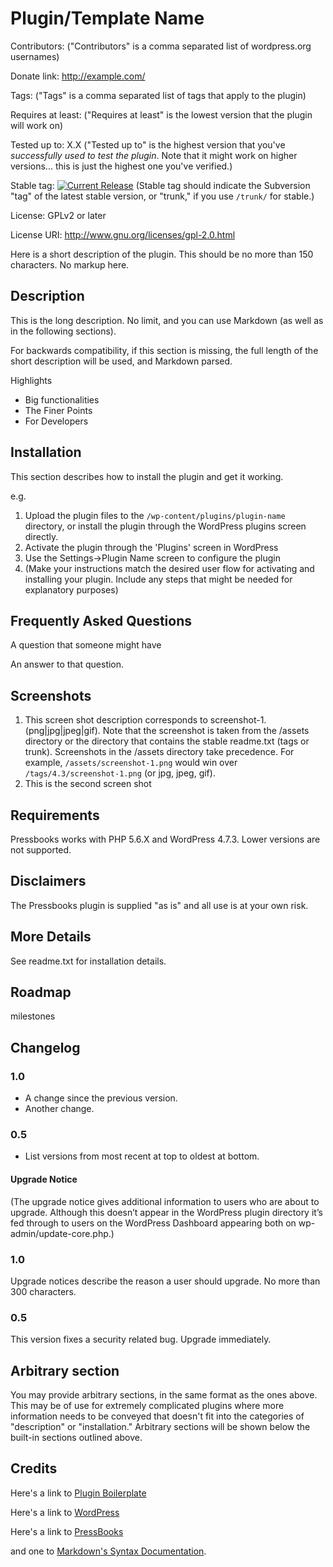# Plugin/Template Name

Contributors: ("Contributors" is a comma separated list of wordpress.org usernames)

Donate link: http://example.com/

Tags: ("Tags" is a comma separated list of tags that apply to the plugin)

Requires at least: ("Requires at least" is the lowest version that the plugin will work on)

Tested up to: X.X ("Tested up to" is the highest version that you've *successfully used to test the plugin*. Note that it might work on
higher versions... this is just the highest one you've verified.)

Stable tag: [![Current Release](https://img.shields.io/github/release/colomet/wordpress-assets.svg)](https://github.com/colomet/wordpress-assets/releases/latest/) (Stable tag should indicate the Subversion "tag" of the latest stable version, or "trunk," if you use `/trunk/` for stable.)

License: GPLv2 or later

License URI: http://www.gnu.org/licenses/gpl-2.0.html

Here is a short description of the plugin.  This should be no more than 150 characters.  No markup here.

## Description

This is the long description.  No limit, and you can use Markdown (as well as in the following sections).

For backwards compatibility, if this section is missing, the full length of the short description will be used, and
Markdown parsed.

Highlights
  * Big functionalities
  * The Finer Points
  * For Developers

## Installation

This section describes how to install the plugin and get it working.

e.g.

1. Upload the plugin files to the `/wp-content/plugins/plugin-name` directory, or install the plugin through the WordPress plugins screen directly.
1. Activate the plugin through the 'Plugins' screen in WordPress
1. Use the Settings->Plugin Name screen to configure the plugin
1. (Make your instructions match the desired user flow for activating and installing your plugin. Include any steps that might be needed for explanatory purposes)

## Frequently Asked Questions

A question that someone might have

An answer to that question.

## Screenshots

1. This screen shot description corresponds to screenshot-1.(png|jpg|jpeg|gif). Note that the screenshot is taken from
the /assets directory or the directory that contains the stable readme.txt (tags or trunk). Screenshots in the /assets 
directory take precedence. For example, `/assets/screenshot-1.png` would win over `/tags/4.3/screenshot-1.png` 
(or jpg, jpeg, gif).
2. This is the second screen shot

## Requirements

Pressbooks works with PHP 5.6.X and WordPress 4.7.3. Lower versions are not supported.

## Disclaimers

The Pressbooks plugin is supplied "as is" and all use is at your own risk.

## More Details

See readme.txt for installation details.

## Roadmap
milestones

## Changelog

### 1.0
* A change since the previous version.
* Another change.

### 0.5
* List versions from most recent at top to oldest at bottom.

#### Upgrade Notice
(The upgrade notice gives additional information to users who are about to upgrade. Although this doesn’t appear in the WordPress plugin directory it’s fed through to users on the WordPress Dashboard appearing both on wp-admin/update-core.php.)

### 1.0
Upgrade notices describe the reason a user should upgrade.  No more than 300 characters.

### 0.5
This version fixes a security related bug.  Upgrade immediately.

## Arbitrary section

You may provide arbitrary sections, in the same format as the ones above.  This may be of use for extremely complicated
plugins where more information needs to be conveyed that doesn't fit into the categories of "description" or
"installation."  Arbitrary sections will be shown below the built-in sections outlined above.

## Credits

Here's a link to [Plugin Boilerplate](http://wppb.io/ "Uses the WordPress Plugin Boilerplate")

Here's a link to [WordPress](http://wordpress.org/ "Your favorite software") 

Here's a link to [PressBooks](https://pressbooks.org/get-involved/ "Your favorite ebook platform")

and one to [Markdown's Syntax Documentation][markdown syntax].

[markdown syntax]: http://daringfireball.net/projects/markdown/syntax
            "Markdown is what the parser uses to process much of the readme file"
